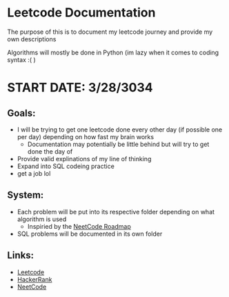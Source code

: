 # Leetcode Documentation
The purpose of this is to document my leetcode journey and provide my own descriptions

Algorithms will mostly be done in Python (im lazy when it comes to coding syntax :( )

# START DATE: 3/28/3034

## Goals:
- I will be trying to get one leetcode done every other day (if possible one per day) depending on how fast my brain works
  - Documentation may potentially be little behind but will try to get done the day of
- Provide valid explinations of my line of thinking
- Expand into SQL codeing practice
- get a job lol

## System:
- Each problem will be put into its respective folder depending on what algorithm is used
  - Inspiried by the [NeetCode Roadmap](https://neetcode.io/roadmap)
- SQL problems will be documented in its own folder

## Links:
- [Leetcode](https://leetcode.com/)
- [HackerRank](https://www.hackerrank.com/)
- [NeetCode](https://neetcode.io)
